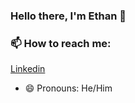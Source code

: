 ### Hello there, I'm Ethan 👋


### 📫 How to reach me: 
[Linkedin](https://www.linkedin.com/in/ethan-liu-069717216/)
- 😄 Pronouns: He/Him

